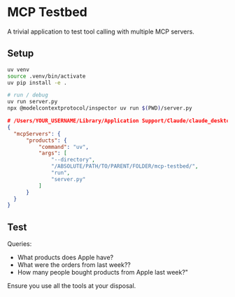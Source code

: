 # MCP Testbed

A trivial application to test tool calling with multiple MCP servers. 

## Setup
```sh
uv venv
source .venv/bin/activate
uv pip install -e .

# run / debug
uv run server.py
npx @modelcontextprotocol/inspector uv run $(PWD)/server.py
```

```json
# /Users/YOUR_USERNAME/Library/Application Support/Claude/claude_desktop_config.json
{
  "mcpServers": {
      "products": {
          "command": "uv",
          "args": [
              "--directory",
              "/ABSOLUTE/PATH/TO/PARENT/FOLDER/mcp-testbed/",
              "run",
              "server.py"
          ]
      }
  }
}
```

## Test

Queries:
* What products does Apple have?
* What were the orders from last week??
* How many people bought products from Apple last week?"

Ensure you use all the tools at your disposal.

